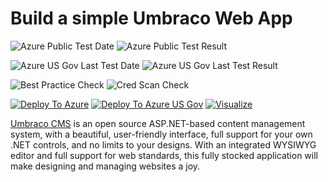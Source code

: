 # Build a simple Umbraco Web App 

![Azure Public Test Date](https://azurequickstartsservice.blob.core.windows.net/badges/umbraco-webapp-simple/PublicLastTestDate.svg)
![Azure Public Test Result](https://azurequickstartsservice.blob.core.windows.net/badges/umbraco-webapp-simple/PublicDeployment.svg)

![Azure US Gov Last Test Date](https://azurequickstartsservice.blob.core.windows.net/badges/umbraco-webapp-simple/FairfaxLastTestDate.svg)
![Azure US Gov Last Test Result](https://azurequickstartsservice.blob.core.windows.net/badges/umbraco-webapp-simple/FairfaxDeployment.svg)

![Best Practice Check](https://azurequickstartsservice.blob.core.windows.net/badges/umbraco-webapp-simple/BestPracticeResult.svg)
![Cred Scan Check](https://azurequickstartsservice.blob.core.windows.net/badges/umbraco-webapp-simple/CredScanResult.svg)

[![Deploy To Azure](https://raw.githubusercontent.com/fathym-it/azure-quickstart-templates/master/1-CONTRIBUTION-GUIDE/images/deploytoazure.svg?sanitize=true)](https://portal.azure.com/#create/Microsoft.Template/uri/https%3A%2F%2Fraw.githubusercontent.com%2Ffathym-it%2Fazure-quickstart-templates%2Fmaster%2Fumbraco-webapp-simple%2Fazuredeploy.json)
[![Deploy To Azure US Gov](https://raw.githubusercontent.com/fathym-it/azure-quickstart-templates/master/1-CONTRIBUTION-GUIDE/images/deploytoazuregov.svg?sanitize=true)](https://portal.azure.us/#create/Microsoft.Template/uri/https%3A%2F%2Fraw.githubusercontent.com%2Ffathym-it%2Fazure-quickstart-templates%2Fmaster%2Fumbraco-webapp-simple%2Fazuredeploy.json)
[![Visualize](https://raw.githubusercontent.com/fathym-it/azure-quickstart-templates/master/1-CONTRIBUTION-GUIDE/images/visualizebutton.svg?sanitize=true)](http://armviz.io/#/?load=https%3A%2F%2Fraw.githubusercontent.com%2Ffathym-it%2Fazure-quickstart-templates%2Fmaster%2Fumbraco-webapp-simple%2Fazuredeploy.json)

[Umbraco CMS](http://umbraco.org) is an open source ASP.NET-based content management system, with a beautiful, user-friendly interface, full support for your own .NET controls, and no limits to your designs. With an integrated WYSIWYG editor and full support for web standards, this fully stocked application will make designing and managing websites a joy.